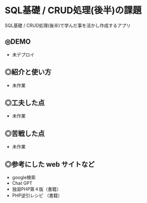 # SQL基礎 / CRUD処理(後半)の課題

SQL基礎 / CRUD処理(後半)で学んだ事を活かし作成するアプリ

## ◎DEMO

- 未デプロイ

## ◎紹介と使い方

- 未作業

## ◎工夫した点
- 未作業

## ◎苦戦した点

- 未作業

## ◎参考にした web サイトなど

- google検索
- Chat GPT
- 独習PHP第４版（書籍）
- PHP逆引レシピ （書籍）
